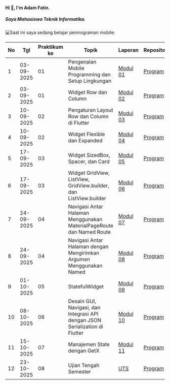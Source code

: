 #### Hi 👋, I'm Adam Fatin. 
##### Saya Mahasiswa Teknik Informatika.

💻Saat ini saya sedang belajar pemrograman mobile:

| No  | Tgl  | Praktikum ke  | Topik  | Laporan | Repository |
| ------------ | ------------ | ------------ | ------------ | ------------ | ------------ | 
|  1 | 03-09-2025  | 01  | Pengenalan Mobile Programming dan Setup Lingkungan  | [Modul 01](https://docs.google.com/document/d/1OyamdvbUcxRZckq7V4EKO2zyRimaH_qAVHTC80iBFuE/edit?tab=t.0 "Modul 01") | [Program](https://github.com/adamftnnn-ui/Modul-1) |
|  2 | 03-09-2025  | 01  | Widget Row dan Column  | [Modul 02](https://docs.google.com/document/d/1OyamdvbUcxRZckq7V4EKO2zyRimaH_qAVHTC80iBFuE/edit?tab=t.ag72e0ulx162 "Modul 02") | [Program](https://github.com/adamftnnn-ui/Modul-2) |
|  3 | 10-09-2025  | 02  | Pengaturan Layout Row dan Column di Flutter  | [Modul 03](https://docs.google.com/document/d/1OyamdvbUcxRZckq7V4EKO2zyRimaH_qAVHTC80iBFuE/edit?tab=t.sou3qv7l5z0d "Modul 03") | [Program](https://github.com/adamftnnn-ui/Modul-3) |
|  4 | 10-09-2025  | 02  | Widget Flexible dan Expanded  | [Modul 04](https://docs.google.com/document/d/1OyamdvbUcxRZckq7V4EKO2zyRimaH_qAVHTC80iBFuE/edit?tab=t.61eka6nq7lsa "Modul 04") | [Program](https://github.com/adamftnnn-ui/Modul-4) |
|  5 |  17-09-2025 | 03  | Widget SizedBox, Spacer, dan Card | [Modul 05](https://docs.google.com/document/d/1OyamdvbUcxRZckq7V4EKO2zyRimaH_qAVHTC80iBFuE/edit?tab=t.efv1pcx8mr2n "Modul 05") | [Program](https://github.com/adamftnnn-ui/Modul-5) |
|  6 |  17-09-2025 | 03  | Widget GridView, ListView, GridView.builder, dan ListView.builder | [Modul 06](https://docs.google.com/document/d/1OyamdvbUcxRZckq7V4EKO2zyRimaH_qAVHTC80iBFuE/edit?tab=t.vpyrsrf8xbri "Modul 06") | [Program](https://github.com/adamftnnn-ui/Modul-6) |
|  7 |  24-09-2025 | 04  | Navigasi Antar Halaman Menggunakan MaterialPageRoute dan Named Route | [Modul 07](https://docs.google.com/document/d/1OyamdvbUcxRZckq7V4EKO2zyRimaH_qAVHTC80iBFuE/edit?tab=t.2li981wztmce "Modul 07") | [Program](https://github.com/adamftnnn-ui/Modul-7) |
|  8 |  24-09-2025 | 04  | Navigasi Antar Halaman dengan Mengirimkan Argumen Menggunakan Named | [Modul 08](https://docs.google.com/document/d/1OyamdvbUcxRZckq7V4EKO2zyRimaH_qAVHTC80iBFuE/edit?tab=t.i9fhgdng1kxk "Modul 08") | [Program](https://github.com/adamftnnn-ui/Modul-8) |
|  9 |  01-10-2025 | 05  |  StatefulWidget | [Modul 09](https://docs.google.com/document/d/1OyamdvbUcxRZckq7V4EKO2zyRimaH_qAVHTC80iBFuE/edit?tab=t.ff6n7hn9y40x "Modul 09") | [Program](https://github.com/adamftnnn-ui/Modul-9) |
|  10 |  08-10-2025 | 06  |  Desain GUI, Navigasi, dan Integrasi API dengan JSON Serialization di Flutter | [Modul 10](https://docs.google.com/document/d/1OyamdvbUcxRZckq7V4EKO2zyRimaH_qAVHTC80iBFuE/edit?tab=t.4cg3ksmpl5lo "Modul 10") | [Program](https://github.com/adamftnnn-ui/Modul-10) |
|  11 |  15-10-2025 | 07  |  Manajemen State dengan GetX | [Modul 11](https://docs.google.com/document/d/1OyamdvbUcxRZckq7V4EKO2zyRimaH_qAVHTC80iBFuE/edit?tab=t.gffgbt2xt27t "Modul 11") | [Program](https://github.com/adamftnnn-ui/Modul-11) |
|  12 |  23-10-2025 | 08  |  Ujian Tengah Semester | [UTS](https://drive.google.com/file/d/1GSNLfg5qX43IfWh5o86352-G62wnvttq/view?usp=sharing "UTS") | [Program](https://github.com/adamftnnn-ui/Recipe-App) |
